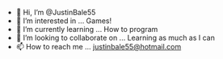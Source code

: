 - 👋 Hi, I’m @JustinBale55
- 👀 I’m interested in ... Games!
- 🌱 I’m currently learning ... How to program
- 💞️ I’m looking to collaborate on ... Learning as much as I can
- 📫 How to reach me ... justinbale55@hotmail.com

<!---
JustinBale55/JustinBale55 is a ✨ special ✨ repository because its `README.md` (this file) appears on your GitHub profile.
You can click the Preview link to take a look at your changes.
--->
